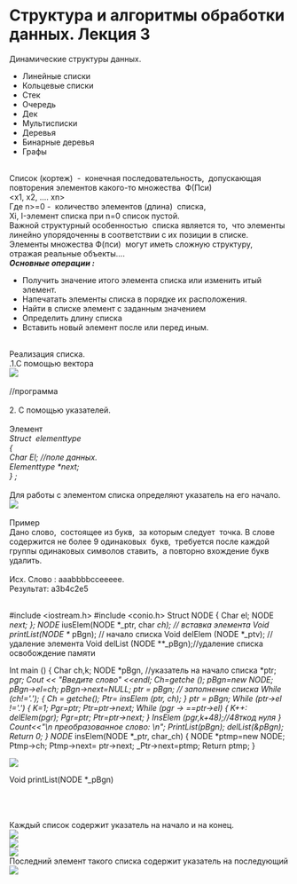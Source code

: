 Структура и алгоритмы обработки данных. Лекция 3
===========

<div><div style="word-wrap: break-word; -webkit-nbsp-mode: space; -webkit-line-break: after-white-space;"><div>Динамические структуры данных. </div><ul><li>Линейные списки</li><li>Кольцевые списки</li><li>Стек</li><li>Очередь </li><li>Дек</li><li>Мультисписки </li><li>Деревья </li><li>Бинарные деревья </li><li>Графы </li></ul><div><br/>Список (кортеж)  -  конечная последовательность,  допускающая повторения элементов какого-то множества  Ф(Пси) <br/>&lt;х1, х2, .... хn&gt;<br/>Где n&gt;=0 -  количество элементов (длина)  списка, <br/>Хi, I-элемент списка при n=0 список пустой. <br/>Важной структурный особенностью  списка является то,  что элементы линейно упорядоченны в соответствии с их позиции в списке. Элементы множества Ф(пси)  могут иметь сложную структуру,  отражая реальные объекты.... <br/><b><i>Основные операции :</i></b></div><ul><li>Получить значение итого элемента списка или изменить итый элемент. </li><li>Напечатать элементы списка в порядке их расположения. </li><li>Найти в списке элемент с заданным значением </li><li>Определить длину списка</li><li>Вставить новый элемент после или перед иным. </li></ul><div><br/>Реализация списка. <br/>.1.С помощью вектора </div><div>
<img src="img/DSA_l3 (1).png" type="image/png"/></div><div> <br/>//программа <div><br/></div>2. С помощью указателей. <div><br/></div>Элемент <br/><i>Struct  elementtype </i><br/><i>{</i><br/><i> Char El; //поле данных. </i><br/><i> Elementtype *next;</i><br/><i>} ;</i><div><br/></div><i><i> </i></i>Для работы с элементом списка определяют указатель на его начало. </div><div>
<img src="img/DSA_l3 (2).png" type="image/png"/></div><div><br/>Пример<br/>Дано слово,  состоящее из букв,  за которым следует  точка. В слове содержится не более 9 одинаковых  букв,  требуется после каждой группы одинаковых символов ставить,  а повторно вхождение букв удалить. <div><br/></div>Исх. Слово : aaabbbbcceeeee. <br/>Результат: a3b4c2e5<div><br/></div>

  #include <iostream.h>
  #include <conio.h>
  Struct NODE
  {
  Char el;
  NODE *next;
  };
  NODE* iusElem(NODE *_ptr, char _ch); // вставка элемента
  Void printList(NODE *_ pBgn); // начало списка
  Void delElem (NODE *_ptv); //удаление элемента
  Void delList (NODE **_pBgn);//удаление списка освобождение памяти

  Int main ()
  {
  Char ch,k;
  NODE *pBgn, //указатель на начало списка
               *ptr;
               *pgr;
  Cout << "Введите слово" <<endl;
  Ch=getche ();
  pBgn=new NODE;
  pBgn->el=ch;
  pBgn->next=NULL;
  ptr = pBgn;
  // заполнение списка
  While (ch!='.');
  {
  Ch = getche();
  Ptr= insElem (ptr, ch);
  }
  ptr = pBgn;
  While (ptr->el !='.')
  {
  K=1;
  Pgr=ptr;
  Ptr=ptr->next;
  While (pgr -> ==ptr->el)
  {
  K++:
  delElem(pgr);
  Pgr=ptr;
  Ptr=ptr->next;
  }
  InsElem (pgr,k+48);//48ткод нуля 
  }
  Count<<"\n  преобразованное слово: \n";
  PrintList(pBgn);
  delList(&pBgn);
  Return 0;
  }
  NODE* insElem(NODE *_ptr, char_ch)
  {
  NODE *ptmp=new NODE;
  Ptmp->ch;
  Ptmp->next= ptr->next;
  _Ptr->next=ptmp;
  Return ptmp;
  }

<img src="img/DSA_l3 (3).png" type="image/png"/></div><div>Void printList(NODE *_pBgn)<div><br/></div>
</div><div><div><br/></div><div><br/></div>Каждый список содержит указатель на начало и на конец. <br/></div><div>
<img src="img/DSA_lI3 (1).jpeg" type="image/jpeg"/></div><div>
<img src="img/DSA_l3 (4).png" type="image/png"/></div><div>
<img src="img/DSA_lI3 (2).jpeg" type="image/jpeg"/></div><div>Последний элемент такого списка содержит указатель на последующий <br/></div><div>
<img src="img/DSA_l3 (5).png" type="image/png"/></div><div></div></div>
</div>